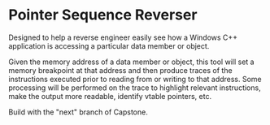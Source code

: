 # Pointer Sequence Reverser

Designed to help a reverse engineer easily see how a Windows C++ application is accessing a particular data member or object.

Given the memory address of a data member or object, this tool will set a memory breakpoint at that address and then produce traces of the instructions executed prior to reading from or writing to that address. Some processing will be performed on the trace to highlight relevant instructions, make the output more readable, identify vtable pointers, etc.

Build with the "next" branch of Capstone.